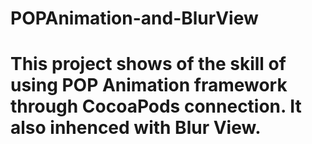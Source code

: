 # POPAnimation-and-BlurView
# This project shows of the skill of using POP Animation framework through CocoaPods connection. It also inhenced with Blur View.

